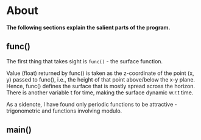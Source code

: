 # About
**The following sections explain the salient parts of the program.**
## func()
The first thing that takes sight is ```func()``` - the surface function.

Value (float) returned by func() is taken as the z-coordinate of the point (x, y) passed to func(), i.e., the height of that point above/below the x-y plane.
Hence, func() defines the surface that is mostly spread across the horizon. There is another variable t for time, making the surface dynamic w.r.t time.

As a sidenote, I have found only periodic functions to be attractive - trigonometric and functions involving modulo.

## main()
